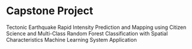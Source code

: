 # Capstone Project
Tectonic Earthquake Rapid Intensity Prediction and Mapping using Citizen Science and Multi-Class Random Forest Classification with Spatial Characteristics 
Machine Learning System Application

